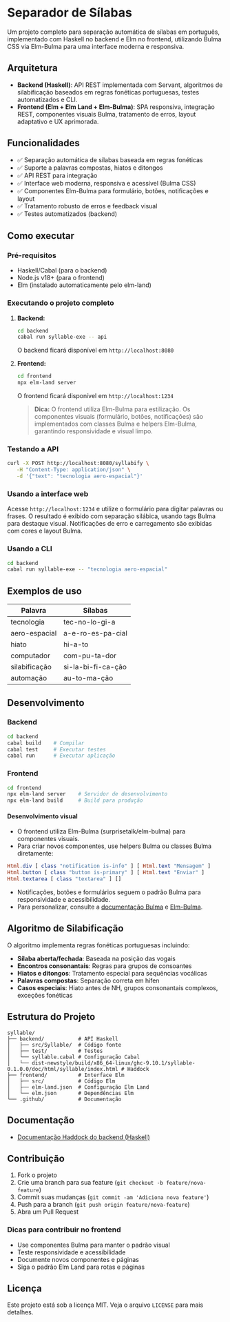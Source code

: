 # Separador de Sílabas

Um projeto completo para separação automática de sílabas em português, implementado com Haskell no backend e Elm no frontend, utilizando Bulma CSS via Elm-Bulma para uma interface moderna e responsiva.

## Arquitetura

- **Backend (Haskell)**: API REST implementada com Servant, algoritmos de silabificação baseados em regras fonéticas portuguesas, testes automatizados e CLI.
- **Frontend (Elm + Elm Land + Elm-Bulma)**: SPA responsiva, integração REST, componentes visuais Bulma, tratamento de erros, layout adaptativo e UX aprimorada.

## Funcionalidades

- ✅ Separação automática de sílabas baseada em regras fonéticas
- ✅ Suporte a palavras compostas, hiatos e ditongos
- ✅ API REST para integração
- ✅ Interface web moderna, responsiva e acessível (Bulma CSS)
- ✅ Componentes Elm-Bulma para formulário, botões, notificações e layout
- ✅ Tratamento robusto de erros e feedback visual
- ✅ Testes automatizados (backend)

## Como executar

### Pré-requisitos

- Haskell/Cabal (para o backend)
- Node.js v18+ (para o frontend)
- Elm (instalado automaticamente pelo elm-land)

### Executando o projeto completo

1. **Backend:**

   ```bash
   cd backend
   cabal run syllable-exe -- api
   ```

   O backend ficará disponível em `http://localhost:8080`

2. **Frontend:**

   ```bash
   cd frontend
   npx elm-land server
   ```

   O frontend ficará disponível em `http://localhost:1234`

   > **Dica:** O frontend utiliza Elm-Bulma para estilização. Os componentes visuais (formulário, botões, notificações) são implementados com classes Bulma e helpers Elm-Bulma, garantindo responsividade e visual limpo.

### Testando a API

```bash
curl -X POST http://localhost:8080/syllabify \
   -H "Content-Type: application/json" \
   -d '{"text": "tecnologia aero-espacial"}'
```

### Usando a interface web

Acesse `http://localhost:1234` e utilize o formulário para digitar palavras ou frases. O resultado é exibido com separação silábica, usando tags Bulma para destaque visual. Notificações de erro e carregamento são exibidas com cores e layout Bulma.

### Usando a CLI

```bash
cd backend
cabal run syllable-exe -- "tecnologia aero-espacial"
```

## Exemplos de uso

| Palavra       | Sílabas            |
| ------------- | ------------------ |
| tecnologia    | tec-no-lo-gi-a     |
| aero-espacial | a-e-ro-es-pa-cial  |
| hiato         | hi-a-to            |
| computador    | com-pu-ta-dor      |
| silabificação | si-la-bi-fi-ca-ção |
| automação     | au-to-ma-ção       |

## Desenvolvimento

### Backend

```bash
cd backend
cabal build    # Compilar
cabal test     # Executar testes
cabal run      # Executar aplicação
```

### Frontend

```bash
cd frontend
npx elm-land server    # Servidor de desenvolvimento
npx elm-land build     # Build para produção
```

#### Desenvolvimento visual

- O frontend utiliza Elm-Bulma (surprisetalk/elm-bulma) para componentes visuais.
- Para criar novos componentes, use helpers Bulma ou classes Bulma diretamente:

```elm
Html.div [ class "notification is-info" ] [ Html.text "Mensagem" ]
Html.button [ class "button is-primary" ] [ Html.text "Enviar" ]
Html.textarea [ class "textarea" ] []
```

- Notificações, botões e formulários seguem o padrão Bulma para responsividade e acessibilidade.
- Para personalizar, consulte a [documentação Bulma](https://bulma.io/documentation/) e [Elm-Bulma](https://package.elm-lang.org/packages/surprisetalk/elm-bulma/latest/).

## Algoritmo de Silabificação

O algoritmo implementa regras fonéticas portuguesas incluindo:

- **Sílaba aberta/fechada**: Baseada na posição das vogais
- **Encontros consonantais**: Regras para grupos de consoantes
- **Hiatos e ditongos**: Tratamento especial para sequências vocálicas
- **Palavras compostas**: Separação correta em hífen
- **Casos especiais**: Hiato antes de NH, grupos consonantais complexos, exceções fonéticas

## Estrutura do Projeto

```
syllable/
├── backend/           # API Haskell
│   ├── src/Syllable/  # Código fonte
│   ├── test/          # Testes
│   └── syllable.cabal # Configuração Cabal
│   └── dist-newstyle/build/x86_64-linux/ghc-9.10.1/syllable-0.1.0.0/doc/html/syllable/index.html # Haddock
├── frontend/          # Interface Elm
│   ├── src/           # Código Elm
│   ├── elm-land.json  # Configuração Elm Land
│   └── elm.json       # Dependências Elm
└── .github/           # Documentação
```

## Documentação

- [Documentação Haddock do backend (Haskell)](backend/dist-newstyle/build/x86_64-linux/ghc-9.10.1/syllable-0.1.0.0/doc/html/syllable/index.html)

## Contribuição

1. Fork o projeto
2. Crie uma branch para sua feature (`git checkout -b feature/nova-feature`)
3. Commit suas mudanças (`git commit -am 'Adiciona nova feature'`)
4. Push para a branch (`git push origin feature/nova-feature`)
5. Abra um Pull Request

### Dicas para contribuir no frontend

- Use componentes Bulma para manter o padrão visual
- Teste responsividade e acessibilidade
- Documente novos componentes e páginas
- Siga o padrão Elm Land para rotas e páginas

## Licença

Este projeto está sob a licença MIT. Veja o arquivo `LICENSE` para mais detalhes.
